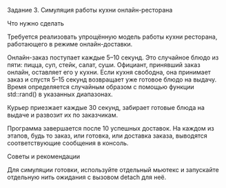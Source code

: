 Задание 3. Симуляция работы кухни онлайн-ресторана


Что нужно сделать

Требуется реализовать упрощённую модель работы кухни ресторана, работающего в режиме онлайн-доставки.

Онлайн-заказ поступает каждые 5–10 секунд. Это случайное блюдо из пяти: пицца, суп, стейк, салат, суши. Официант, принявший заказ онлайн, оставляет его у кухни. Если кухня свободна, она принимает заказ и спустя 5–15 секунд возвращает уже готовое блюдо на выдачу. Время определяется случайным образом с помощью функции std::rand() в указанных диапазонах.

Курьер приезжает каждые 30 секунд, забирает готовые блюда на выдаче и развозит их по заказчикам.

Программа завершается после 10 успешных доставок. На каждом из этапов, будь то заказ, или готовка, или доставка заказа, выводятся соответствующие сообщения в консоль.


Советы и рекомендации

Для симуляции готовки, используйте отдельный мьютекс и запускайте отдельную нить ожидания с вызовом detach для неё.


